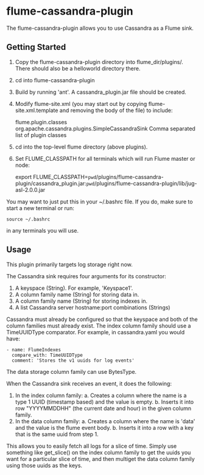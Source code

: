 flume-cassandra-plugin
======================

The flume-cassandra-plugin allows you to use Cassandra as a Flume sink.

Getting Started
---------------

1. Copy the flume-cassandra-plugin directory into flume_dir/plugins/.  There
should also be a helloworld directory there.

2. cd into flume-cassandra-plugin

3. Build by running 'ant'.  A cassandra_plugin.jar file should be created.

4. Modify flume-site.xml (you may start out by copying
flume-site.xml.template and removing the body of the file) to include:


    <configuration>
      <property>
        <name>flume.plugin.classes</name>
        <value>org.apache.cassandra.plugins.SimpleCassandraSink</value>
        <description>Comma separated list of plugin classes</description>
      </property>
    </configuration>

5. cd into the top-level flume directory (above plugins).

6. Set FLUME_CLASSPATH for all terminals which will run Flume master or node:

    export FLUME_CLASSPATH=`pwd`/plugins/flume-cassandra-plugin/cassandra_plugin.jar:`pwd`/plugins/flume-cassandra-plugin/lib/jug-asl-2.0.0.jar

You may want to just put this in your ~/.bashrc file.  If you do, make sure to start a new terminal or run:

    source ~/.bashrc

in any terminals you will use.


Usage
-----

This plugin primarily targets log storage right now.

The Cassandra sink requires four arguments for its constructor:

1. A keyspace (String).  For example, 'Keyspace1'.
2. A column family name (String) for storing data in.
3. A column family name (String) for storing indexes in.
4. A list Cassandra server hostname:port combinations (Strings)

Cassandra must already be configured so that the keyspace and both of the
column families must already exist.  The index column family should use
a TimeUUIDType comparator.  For example, in cassandra.yaml you would have:

    - name: FlumeIndexes
      compare_with: TimeUUIDType
      comment: 'Stores the v1 uuids for log events'

The data storage column family can use BytesType.

When the Cassandra sink receives an event, it does the following:

1. In the index column family:
    a. Creates a column where the name is a type 1 UUID (timestamp based) and the
       value is empty.
    b. Inserts it into row "YYYYMMDDHH" (the current date and hour) in the
       given column family.
2. In the data column family:
    a. Creates a column where the name is 'data' and the value is the
       flume event body.
    b. Inserts it into a row with a key that is the same uuid from step 1.

This allows you to easily fetch all logs for a slice of time. Simply use
something like get_slice() on the index column family to get the uuids you
want for a particular slice of time, and then multiget the data column
family using those uuids as the keys.
